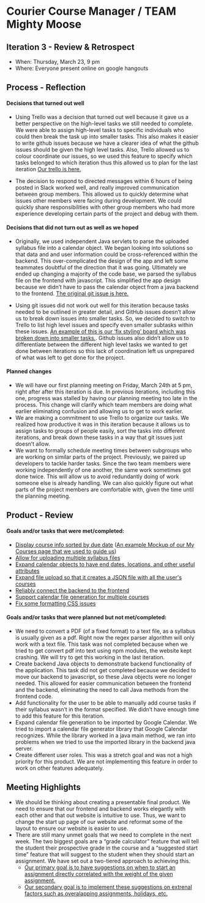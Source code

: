 # Courier Course Manager / TEAM Mighty Moose

## Iteration 3 - Review & Retrospect

 * When: Thursday, March 23, 9 pm
 * Where: Everyone present online on google hangouts

## Process - Reflection

#### Decisions that turned out well

* Using Trello was a decision that turned out well because it gave us a better perspective on the high-level tasks we still needed to complete. We were able to assign high-level tasks to specific individuals who could then break the task up into smaller tasks. This also makes it easier to write github issues because we have a clearer idea of what the github issues should be given the high level tasks. Also, Trello allowed us to colour coordinate our issues, so we used this feature to  specify which tasks belonged to which iteration thus this allowed us to plan for the last iteration [Our trello is here.](https://trello.com/coursecourier)

* The decision to respond to directed messages within 6 hours of being posted in Slack worked well, and really improved communication between group members. This allowed us to quickly determine what issues other members were facing during development. We could quickly share responsibilities with other group members who had more experience developing certain parts of the project and debug with them.

#### Decisions that did not turn out as well as we hoped

* Originally, we used independent Java servlets to parse the uploaded syllabus file into a calendar object. We began looking into solutions so that data and and user information could be cross-referenced within the backend. This over-complicated the design of the app and left some teammates doubtful of the direction that it was going. Ultimately we ended up changing a majority of the code base, we parsed the syllabus file on the frontend with javascript. This simplified the app design because we didn’t have to pass the calendar object from a java backend to the frontend. [The original git issue is here.](https://github.com/csc301-winter-2017/project-team-11/issues/26)

* Using git issues did not work out well for this iteration because tasks needed to be outlined in greater detail, and GitHub issues doesn’t allow us to break down issues into smaller tasks. So, we decided to switch to Trello to list high level issues and specify even smaller subtasks within these issues. [An example of this is our ‘fix styling’ board which was broken down into smaller tasks.](https://trello.com/b/noVtyHlu/fix-stying). Github issues also didn’t allow us to differentiate between the different high level tasks we wanted to get done between iterations so this lack of coordination left us unprepared of what was left to get done for the project.

#### Planned changes

* We will have our first planning meeting on Friday, March 24th at 5 pm, right after after this iteration is due. In previous iterations, including this one, progress was stalled by having our planning meeting too late in the process. This change will clarify which team members are doing what earlier eliminating confusion and allowing us to get to work earlier.
* We are making a commitment to use Trello to organize our tasks. We realized how productive it was in this iteration because it allows us to assign tasks to groups of people easily, sort the tasks into different iterations, and break down these tasks in a way that git issues just doesn’t allow. 
* We want to formally schedule meeting times between subgroups who are working on similar parts of the project. Previously, we paired up developers to tackle harder tasks. Since the two team members were working independently of one another, the same work sometimes got done twice. This will allow us to avoid redundantly doing of work someone else is already handling. We can also quickly figure out what parts of the project members are comfortable with, given the time until the planning meeting.


## Product - Review

#### Goals and/or tasks that were met/completed:

* [Display course info sorted by due date](https://github.com/csc301-winter-2017/project-team-11/issues/4) ([An example Mockup of our My Courses page that we used to guide us](https://github.com/csc301-winter-2017/project-team-11/blob/master/deliverables/My%20Courses%20(1).png))
* [Allow for uploading multiple syllabus files](https://github.com/csc301-winter-2017/project-team-11/issues/32) 
* [Expand calendar objects to have end dates, locations, and other useful attributes](https://github.com/csc301-winter-2017/project-team-11/issues/28)
* [Expand file upload so that it creates a JSON file with all the user's courses](https://github.com/csc301-winter-2017/project-team-11/issues/27) 
* [Reliably connect the backend to the frontend](https://github.com/csc301-winter-2017/project-team-11/issues/26) 
* [Support calendar file generation for multiple courses](https://trello.com/b/vn6knkIB/make-calendar-download-link-work-for-more-than-two-courses) 
* [Fix some formatting CSS issues](https://trello.com/b/noVtyHlu/fix-stying) 

#### Goals and/or tasks that were planned but not met/completed:

* We need to convert a PDF (of a fixed format) to a text file, as a syllabus is usually given as a pdf. Right now the regex parser algorithm will only work with a text file. This task was not completed because when we tried to get convert pdf into text using npm modules, the website kept crashing. We will try to get this working in the last iteration.
* Create backend Java objects to demonstrate backend functionality of the application. This task did not get completed because we decided to move our backend to javascript, so these Java objects were no longer needed. This allowed for easier communication between the frontend and the backend, eliminating the need to call Java methods from the frontend code.
* Add functionality for the user to be able to manually add course tasks if their syllabus wasn’t in the format specified. We didn’t have enough time to add this feature for this iteration.
* Expand calendar file generation to be imported by Google Calendar. We tried to import a calendar file generator library that Google Calendar recognizes. While the library worked in a java main method, we ran into problems when we tried to use the imported library in the backend java server.
* Create different user roles. This was a stretch goal and was not a high priority for this product. We are not implementing this feature in order to work on other features adequately. 

## Meeting Highlights

* We should be thinking about creating a presentable final product. We need to ensure that our frontend and backend works elegantly with each other and that out website is intuitive to use. Thus, we want to change the start up page of our website and reformat some of the layout to ensure our website is easier to use.
* There are still many unmet goals that we need to complete in the next week. The two biggest goals are a “grade calculator” feature that will tell the student their prospective grade in the course and a “suggested start time” feature that will suggest to the student when they should start an assignment. We have set out a two-tiered approach to achieving this.
  * [Our primary goal is to have suggestions on when to start an assignment directly correlated with the weight of the given assignment.](https://github.com/csc301-winter-2017/project-team-11/blob/master/deliverables/ReccomendedStartTimeGoal1.png) 
  * [Our secondary goal is to implement these suggestions on extrenal factors such as overalapping assignments, holidays, etc.](https://github.com/csc301-winter-2017/project-team-11/blob/master/deliverables/ReccomendedStartTimeGoal12.png)



